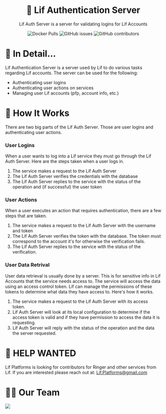 <h1 align="center">🔐 Lif Authentication Server</h1>
<p align="center">Lif Auth Server is a server for validating logins for Lif Accounts</p>
<div align="center">
  <img alt="Docker Pulls" src="https://img.shields.io/docker/pulls/superior125/lifauthserver?style=for-the-badge">
  <img alt="GitHub issues" src="https://img.shields.io/github/issues/Lif-Platforms/Lif-Auth-Server?style=for-the-badge">
  <img alt="GitHub contributors" src="https://img.shields.io/github/contributors/Lif-Platforms/Lif-Auth-Server?style=for-the-badge">
</div>

# 📃 In Detail...
Lif Authentication Server is a server used by Lif to do various tasks regarding Lif accounts. The server can be used for the following:
 - Authenticating user logins
 - Authenticating user actions on services
 - Managing user Lif accounts (pfp, account info, etc.)

# 🔧 How It Works
There are two big parts of the Lif Auth Server. Those are user logins and authenticating user actions.

### User Logins
When a user wants to log into a Lif service they must go through the Lif Auth Server. Here are the steps taken when a user logs in. 
1. The service makes a request to the Lif Auth Server
2. The Lif Auth Server verifies the credentials with the database
3. The Lif Auth Server replies to the service with the status of the operation and (if successful) the user token

### User Actions
When a user executes an action that requires authentication, there are a few steps that are taken.
1. The service makes a request to the Lif Auth Server with the username and token
2. The Lif Auth Server verifies the token with the database. The token must correspond to the account it's for otherwise the verification fails.
3. The Lif Auth Server replies to the service with the status of the verification.

### User Data Retrival 
User data retrieval is usually done by a server. This is for sensitive info in Lif Accounts that the service needs access to. The service will access the data using an access control token. Lif can manage the permissions of these tokens to determine what data they have access to. Here's how it works.
1. The service makes a request to the Lif Auth Server with its access token.
2. Lif Auth Server will look at its local configuration to determine if the access token is valid and if they have permission to access the data it is requesting.
3. Lif Auth Server will reply with the status of the operation and the data the server requested. 

# 👋 HELP WANTED
Lif Platforms is looking for contributors for Ringer and other services from Lif. If you are interested please reach out at: Lif.Platforms@gmail.com

# 🙋‍♂️ Our Team 
<a href="https://github.com/Lif-Platforms/Lif-Auth-Server/graphs/contributors">
  <img src="https://contrib.rocks/image?repo=Lif-Platforms/Lif-Auth-Server" />
</a>
